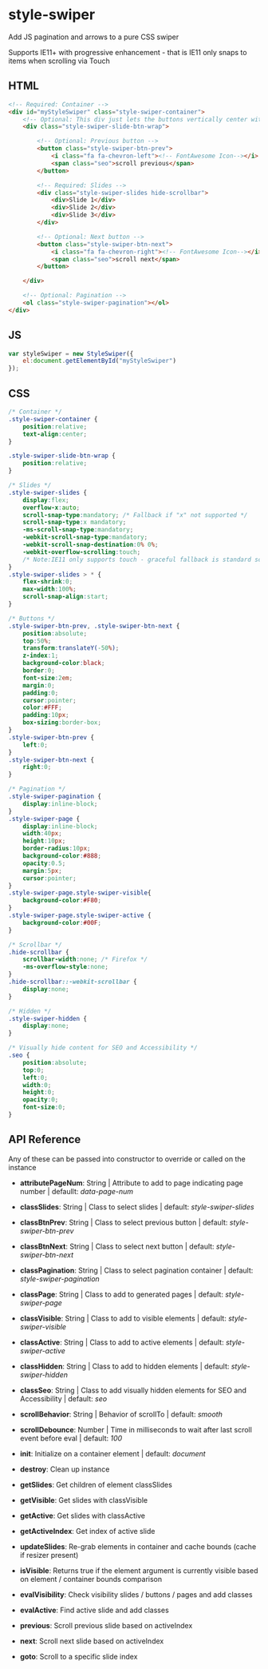 # style-swiper
Add JS pagination and arrows to a pure CSS swiper

Supports IE11+ with progressive enhancement - that is IE11 only snaps to items when scrolling via Touch

## HTML
```html
<!-- Required: Container -->
<div id="myStyleSwiper" class="style-swiper-container">
	<!-- Optional: This div just lets the buttons vertically center with the slides minus the pagination  -->
	<div class="style-swiper-slide-btn-wrap">

		<!-- Optional: Previous button -->
		<button class="style-swiper-btn-prev">
			<i class="fa fa-chevron-left"><!-- FontAwesome Icon--></i>
			<span class="seo">scroll previous</span>
		</button>

		<!-- Required: Slides -->
		<div class="style-swiper-slides hide-scrollbar">
			<div>Slide 1</div>
			<div>Slide 2</div>
			<div>Slide 3</div>
		</div>

		<!-- Optional: Next button -->
		<button class="style-swiper-btn-next">
			<i class="fa fa-chevron-right"><!-- FontAwesome Icon--></i>
			<span class="seo">scroll next</span>
		</button>

	</div>

	<!-- Optional: Pagination -->
	<ol class="style-swiper-pagination"></ol>
</div>
```

## JS
```javascript
var styleSwiper = new StyleSwiper({
	el:document.getElementById("myStyleSwiper")
});
```

## CSS
```css
/* Container */
.style-swiper-container {
	position:relative;
	text-align:center;
}

.style-swiper-slide-btn-wrap {
	position:relative;
}

/* Slides */
.style-swiper-slides {
	display:flex;
	overflow-x:auto;
	scroll-snap-type:mandatory; /* Fallback if "x" not supported */
	scroll-snap-type:x mandatory;
	-ms-scroll-snap-type:mandatory;
	-webkit-scroll-snap-type:mandatory;
	-webkit-scroll-snap-destination:0% 0%;
	-webkit-overflow-scrolling:touch;
	/* Note:IE11 only supports touch - graceful fallback is standard scroll area */
}
.style-swiper-slides > * {
	flex-shrink:0;
	max-width:100%;
	scroll-snap-align:start;
}

/* Buttons */
.style-swiper-btn-prev, .style-swiper-btn-next {
	position:absolute;
	top:50%;
	transform:translateY(-50%);
	z-index:1;
	background-color:black;
	border:0;
	font-size:2em;
	margin:0;
	padding:0;
	cursor:pointer;
	color:#FFF;
	padding:10px;
	box-sizing:border-box;
}
.style-swiper-btn-prev {
	left:0;
}
.style-swiper-btn-next {
	right:0;
}

/* Pagination */
.style-swiper-pagination {
	display:inline-block;
}
.style-swiper-page {
	display:inline-block;
	width:40px;
	height:10px;
	border-radius:10px;
	background-color:#888;
	opacity:0.5;
	margin:5px;
	cursor:pointer;
}
.style-swiper-page.style-swiper-visible{
	background-color:#F80;
}
.style-swiper-page.style-swiper-active {
	background-color:#00F;
}

/* Scrollbar */
.hide-scrollbar {
	scrollbar-width:none; /* Firefox */
	-ms-overflow-style:none;
}
.hide-scrollbar::-webkit-scrollbar {
	display:none;
}

/* Hidden */
.style-swiper-hidden {
	display:none;
}

/* Visually hide content for SEO and Accessibility */
.seo {
	position:absolute;
	top:0;
	left:0;
	width:0;
	height:0;
	opacity:0;
	font-size:0;
}
```

## API Reference
Any of these can be passed into constructor to override or called on the instance
- **attributePageNum**: String | Attribute to add to page indicating page number | defaullt: *data-page-num*
- **classSlides**: String | Class to select slides | default: *style-swiper-slides*
- **classBtnPrev**: String | Class to select previous button | default: *style-swiper-btn-prev*
- **classBtnNext**: String | Class to select next button | default: *style-swiper-btn-next*
- **classPagination**: String | Class to select pagination container | default: *style-swiper-pagination*
- **classPage**: String | Class to add to generated pages | default: *style-swiper-page*
- **classVisible**: String | Class to add to visible elements | default: *style-swiper-visible*
- **classActive**: String | Class to add to active elements | default: *style-swiper-active*
- **classHidden**: String | Class to add to hidden elements | default: *style-swiper-hidden*
- **classSeo**: String | Class to add visually hidden elements for SEO and Accessibility | default: *seo*

- **scrollBehavior**: String | Behavior of scrollTo | default: *smooth*
- **scrollDebounce**: Number | Time in milliseconds to wait after last scroll event before eval | default: *100*

- **init**: Initialize on a container element | default: *document*
- **destroy**: Clean up instance
- **getSlides**: Get children of element classSlides
- **getVisible**: Get slides with classVisible
- **getActive**: Get slides with classActive
- **getActiveIndex**: Get index of active slide
- **updateSlides**: Re-grab elements in container and cache bounds (cache if resizer present)
- **isVisible**: Returns true if the element argument is currently visible based on element / container bounds comparison
- **evalVisibility**: Check visibility slides / buttons / pages and add classes
- **evalActive**: Find active slide and add classes
- **previous**: Scroll previous slide based on activeIndex
- **next**: Scroll next slide based on activeIndex
- **goto**: Scroll to a specific slide index